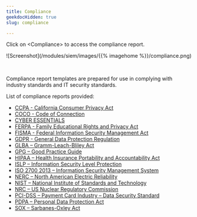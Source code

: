 ```yaml
---
title: Compliance
geekdocHidden: true
slug: compliance

---
```


Click on \<Compliance> to access the compliance report.

![Screenshot](/modules/siem/images/{{% imagehome %}}/compliance.png)

&nbsp;

Compliance report templates are prepared for use in complying with industry standards and IT security standards. 


List of compliance reports provided:

* <a href="/modules/siem/reports/compliance/ccpa">CCPA - California Consumer Privacy Act</a>
* <a href="/modules/siem/reports/compliance/coco">COCO - Code of Connection</a>
* <a href="/modules/siem/reports/compliance/cyberessentials">CYBER ESSENTIALS</a>
* <a href="/modules/siem/reports/compliance/ferpa">FERPA - Family Educational Rights and Privacy Act</a>
* <a href="/modules/siem/reports/compliance/fisma">FISMA - Federal Information Security Management Act</a>
* <a href="/modules/siem/reports/compliance/gdpr">GDPR - General Data Protection Regulation</a>
* <a href="/modules/siem/reports/compliance/glba">GLBA – Gramm-Leach-Bliley Act</a>
* <a href="/modules/siem/reports/compliance/gpg">GPG – Good Practice Guide</a>
* <a href="/modules/siem/reports/compliance/hipaa">HIPAA – Health Insurance Portability and Accountability Act</a>
* <a href="/modules/siem/reports/compliance/islp">ISLP – Information Security Level Protection</a>
* <a href="/modules/siem/reports/compliance/iso27002013">ISO 2700 2013 – Information Security Management System</a>
* <a href="/modules/siem/reports/compliance/nerc">NERC – North American Electric Reliability</a>
* <a href="/modules/siem/reports/compliance/nist">NIST – National Institute of Standards and Technology</a>
* <a href="/modules/siem/reports/compliance/nrc">NRC – US Nuclear Regulatory Commission</a>
* <a href="/modules/siem/reports/compliance/pcidss">PCI-DSS – Payment Card Industry – Data Security Standard</a>
* <a href="/modules/siem/reports/compliance/pdpa">PDPA – Personal Data Protection Act</a>
* <a href="/modules/siem/reports/compliance/sox">SOX – Sarbanes-Oxley Act</a>

